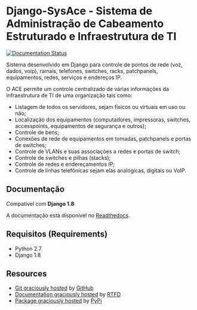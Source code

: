 Django-SysAce - Sistema de Administração de Cabeamento Estruturado e Infraestrutura de TI
=============================================================================

[![Documentation Status](https://readthedocs.org/projects/django-sysace/badge/?version=latest)](http://django-sysace.readthedocs.io/en/latest/?badge=latest)

Sistema desenvolvido em Django para controle de pontos de rede (voz, dados, voip), ramais, telefones, switches, racks, patchpanels, equipamentos, redes, serviços e endereços IP.

O ACE permite um controle centralizado de várias informações da infraestrutura de TI de uma organização  tais como:

* Listagem de todos os servidores, sejam físicos ou virtuais em uso ou não;
* Localização dos equipamentos (computadores, impressoras, switches, accesspoints, equipamentos de segurança e outros);
* Controle de bens;
* Conexões de rede de equipamentos em tomadas, patchpanels e portas de switches;
* Controle de VLANs e suas associações a redes e portas de switch;
* Controle de switches e pilhas (stacks);
* Controle de redes e endereçamentos IP;
* Controle de linhas telefônicas sejam elas analógicas, digitais ou VoIP.


Documentação
------------
Compatível com **Django 1.8**

A documentação está disponível no [Readthedocs](http://django-sysace.readthedocs.io).



Requisitos (Requirements)
------------

- Python 2.7
- Django 1.8



Resources
---------

- [Git graciously hosted](https://github.com/rogeriocdluiz/Django-SysAce) by [GitHub](http://github.com)
- [Documentation graciously hosted](http://django-sysace.readthedocs.io) by [RTFD](http://rtfd.org)
- [Package graciously hosted](https://pypi.python.org/pypi/django-sysace) by [PyPi](http://pypi.python.org/pypi)
